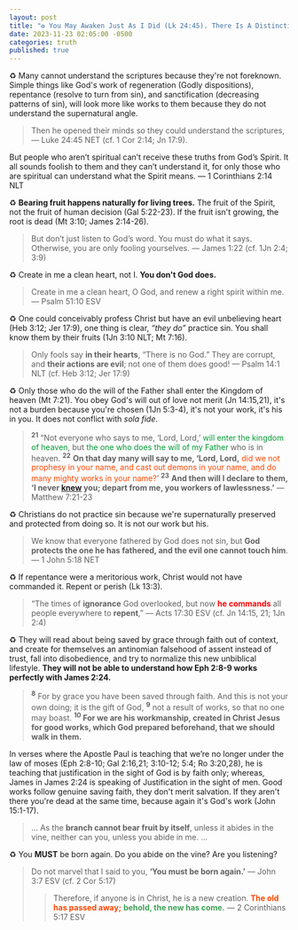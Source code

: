 ```yaml
---
layout: post
title: "♻️ You May Awaken Just As I Did (Lk 24:45). There Is A Distinction Between Knowing The Path (Jas 2:19) And Walking The Path (Jas 1:22)"
date: 2023-11-23 02:05:00 -0500
categories: truth
published: true
---
```


<!-- Your Mind May Be Opened Just As Mine Has (Lk 24:45). You'll Begin To Realize That There Is A Distinction Between Knowing The Path (Jas 2:19) And Walking The Path (Jas 1:22) -->

♻️ Many cannot understand the scriptures because they're not foreknown. Simple things like God's work of regeneration (Godly dispositions), repentance (resolve to turn from sin), and sanctification (decreasing patterns of sin), will look more like works to them because they do not understand the supernatural angle.

<!-- someone foreknown delineates them to you, and even then you will not receive simple things like God's work of regeneration, sanctification, and repentance. -->

> Then he opened their minds so they could understand the scriptures, &mdash; Luke 24:45 NET (cf. 1 Cor 2:14; Jn 17:9).
>> 
But people who aren’t spiritual can’t receive these truths from God’s Spirit. It all sounds foolish to them and they can’t understand it, for only those who are spiritual can understand what the Spirit means. &mdash; 1 Corinthians 2:14 NLT

♻️ **Bearing fruit happens naturally for living trees.** The fruit of the Spirit, not the fruit of human decision (Gal 5:22-23). If the fruit isn't growing, the root is dead (Mt 3:10; James 2:14-26).

<!-- Those who are spiritually discerned won't be able to understand the message of the fruit of the Holy Spirit. They will confuse it for works when the person bearing fruit is doing do because they are a living tree. -->

> But don’t just listen to God’s word. You must do what it says. Otherwise, you are only fooling yourselves. &mdash; James 1:22 (cf. 1Jn 2:4; 3:9)

<!-- In Time You'll Come To Understand The Revelation As I Have. There Exists A Distinction between knowing the path and walking it. -->

♻️ Create in me a clean heart, not I. **You don't God does.**

> Create in me a clean heart, O God, and renew a right spirit within me. &mdash; Psalm 51:10 ESV

<!-- He doesn't say it with his lips necessarily, he could be saying it only with his heart  -->

♻️ One could conceivably profess Christ but have an evil unbelieving heart (Heb 3:12; Jer 17:9), one thing is clear, *&ldquo;they do&rdquo;* practice sin. You shall know them by their fruits (1Jn 3:10 NLT; Mt 7:16).

> Only fools say **in their hearts**, “There is no God.” They are corrupt, and **their actions are evil**; not one of them does good! &mdash; Psalm 14:1 NLT (cf. Heb 3:12; Jer 17:9)

<!-- > The fool says **in his heart**, “There is no God.” They are corrupt, **they do** abominable deeds; there is none who does good. &mdash; Psalm 14:1 ESV (cf. Heb 3:12; Jer 17:9) -->

♻️ Only those who do the will of the Father shall enter the Kingdom of heaven (Mt 7:21). You obey God's will out of love not merit (Jn 14:15,21), it's not a burden because you're chosen (1Jn 5:3-4), it's not your work, it's his in you. It does not conflict with *sola fide*. 

<!-- This error in understanding comes from a lack of wisdom surrounding God's work of regeneration, the Holy Spirit's sanctification, and God granted repentance (Ac 11:18; 2Tim. 2:25). -->

<!-- repentance, obedience, and good works are all fruits of genuine saving faith. Fruits of already being saved; that's why we say they're not optional, because if the fruit isn't growing, the root is dead (Mt 3:10). -->

> <sup style="font-weight:bold;">21</sup> “Not everyone who says to me, ‘Lord, Lord,’ <span style="color:#009933;">will enter the kingdom of heaven</span>, but <span style="color:#009933;">the one who does the will of my Father</span> who is in heaven. <sup style="font-weight:bold;">22</sup> <span style="font-weight:bold;">On that day many will say to me, ‘Lord, Lord,</span> <span style="color:orangered;">did we not prophesy in your name, and cast out demons in your name, and do many mighty works in your name?</span>’ <sup style="font-weight:bold;">23</sup> <span style="font-weight:bold;">And then will I declare to them, ‘I never [knew](https://sevenshepherd.github.io/theology/#foreknew) you; depart from me, you workers of lawlessness.’</span> &mdash; Matthew 7:21-23

♻️ Christians do not practice sin because we're supernaturally preserved and protected from doing so. It is not our work but his.

> We know that everyone fathered by God does not sin, but **God protects the one he has fathered, and the evil one cannot touch him**. &mdash; 1 John 5:18 NET

<!-- > We know that everyone who has been born of God does not keep on sinning, but he who was born of God protects him, and the evil one does not touch him. &mdash; 1 John 5:18 ESV -->

<!-- > We know that God’s children do not make a practice of sinning, for God’s Son holds them securely, and the evil one cannot touch them. &mdash; 1 John 5:18 NLT -->

♻️ If repentance were a meritorious work, Christ would not have commanded it. Repent or perish (Lk 13:3).

> &ldquo;The times of **ignorance** God overlooked, but now <span style="font-weight:bold;color:red;">he commands</span> all people everywhere to **repent**,&rdquo; &mdash; Acts 17:30 ESV (cf. Jn 14:15, 21; 1Jn 2:4)

<!-- > <span style="font-weight:bold;color:orangered;">“If you love me,</span> <span style="font-size:1.2em;font-weight:bold;color:red;">you will obey my commandments</span>. &mdash; John 14:15 NET -->

<!-- > &ldquo;If someone claims, “I know God,” **but <span style="font-weight:bold;color:red;">doesn’t obey God’s commandments</span>**, that person is a <span style="font-weight:bold;color:red;">liar</span> and is <span style="font-weight:bold;color:red;">not living in the truth</span>.&rdquo; &mdash; 1Jn 2:4 NLT (cf. Jn 14:15,21) -->

♻️ They will read about being saved by grace through faith out of context, and create for themselves an antinomian falsehood of assent instead of trust, fall into disobedience, and try to normalize this new unbiblical lifestyle. **They will not be able to understand how Eph 2:8-9 works perfectly with James 2:24.**

> <sup style="font-weight:bold">8</sup> For by grace you have been saved through faith. And this is not your own doing; it is the gift of God, <sup style="font-weight:bold">9</sup> not a result of works, so that no one may boast. **<sup>10</sup> For we are his workmanship, created in Christ Jesus for good works, which God prepared beforehand, that we should walk in them.**

In verses where the Apostle Paul is teaching that we’re no longer under the law of moses (Eph 2:8-10; Gal 2:16,21; 3:10-12; 5:4; Ro 3:20,28), he is teaching that justification in the sight of God is by faith only; whereas, James in James 2:24 is speaking of Justification in the sight of men. Good works follow genuine saving faith, they don't merit salvation. If they aren't there you're dead at the same time, because again it's God's work (John 15:1-17).

> ... As the **branch cannot bear fruit by itself**, unless it abides in the vine, neither can you, unless you abide in me. ...

♻️ You **MUST** be born again. Do you abide on the vine? Are you listening?

> Do not marvel that I said to you, **‘You must be born again.’** &mdash; John 3:7 ESV (cf. 2 Cor 5:17)
>> Therefore, if anyone is in Christ, he is a new creation. <span style="font-weight:bold;color:orangered;">The old has passed away;</span> <span style="font-weight:bold;color:#3EA055;">behold, the new has come.</span> &mdash; 2 Corinthians 5:17 ESV

<script>
    var refTagger = {
        settings: {
            bibleVersion: 'ESV'
        }
    }; 

    (function(d, t) {
        var n=d.querySelector('[nonce]');
        refTagger.settings.nonce = n && (n.nonce||n.getAttribute('nonce'));
        var g = d.createElement(t), s = d.getElementsByTagName(t)[0];
        g.src = 'https://api.reftagger.com/v2/RefTagger.js';
        g.nonce = refTagger.settings.nonce;
        s.parentNode.insertBefore(g, s);
    }(document, 'script'));
</script>